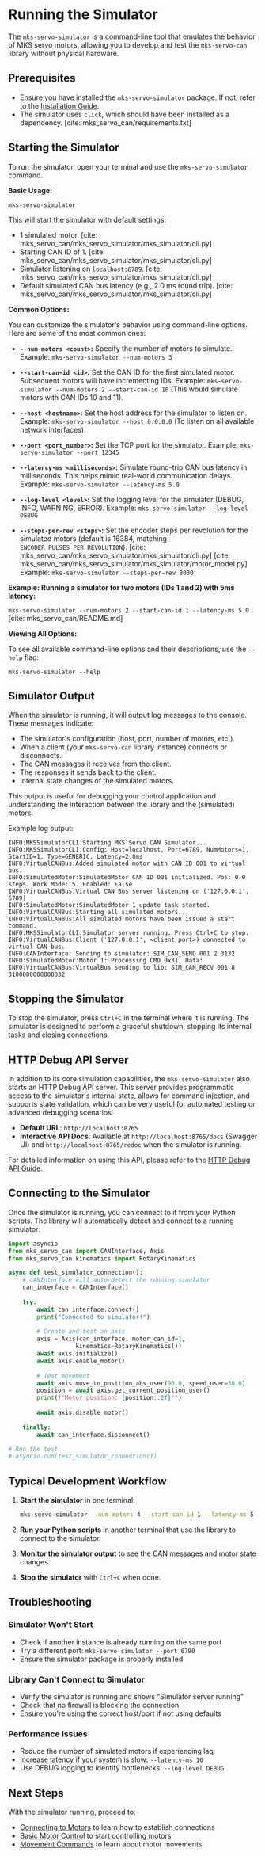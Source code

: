 # Running the Simulator

The `mks-servo-simulator` is a command-line tool that emulates the behavior of MKS servo motors, allowing you to develop and test the `mks-servo-can` library without physical hardware.

## Prerequisites

* Ensure you have installed the `mks-servo-simulator` package. If not, refer to the [Installation Guide](./installation.md).
* The simulator uses `click`, which should have been installed as a dependency. [cite: mks_servo_can/requirements.txt]

## Starting the Simulator

To run the simulator, open your terminal and use the `mks-servo-simulator` command.

**Basic Usage:**

`mks-servo-simulator`

This will start the simulator with default settings:

* 1 simulated motor. [cite: mks_servo_can/mks_servo_simulator/mks_simulator/cli.py]
* Starting CAN ID of 1. [cite: mks_servo_can/mks_servo_simulator/mks_simulator/cli.py]
* Simulator listening on `localhost:6789`. [cite: mks_servo_can/mks_servo_simulator/mks_simulator/cli.py]
* Default simulated CAN bus latency (e.g., 2.0 ms round trip). [cite: mks_servo_can/mks_servo_simulator/mks_simulator/cli.py]

**Common Options:**

You can customize the simulator's behavior using command-line options. Here are some of the most common ones:

* **`--num-motors <count>`:** Specify the number of motors to simulate.
  Example: `mks-servo-simulator --num-motors 3`

* **`--start-can-id <id>`:** Set the CAN ID for the first simulated motor. Subsequent motors will have incrementing IDs.
  Example: `mks-servo-simulator --num-motors 2 --start-can-id 10`
  (This would simulate motors with CAN IDs 10 and 11).

* **`--host <hostname>`:** Set the host address for the simulator to listen on.
  Example: `mks-servo-simulator --host 0.0.0.0`
  (To listen on all available network interfaces).

* **`--port <port_number>`:** Set the TCP port for the simulator.
  Example: `mks-servo-simulator --port 12345`

* **`--latency-ms <milliseconds>`:** Simulate round-trip CAN bus latency in milliseconds. This helps mimic real-world communication delays.
  Example: `mks-servo-simulator --latency-ms 5.0`

* **`--log-level <level>`:** Set the logging level for the simulator (DEBUG, INFO, WARNING, ERROR).
  Example: `mks-servo-simulator --log-level DEBUG`

* **`--steps-per-rev <steps>`:** Set the encoder steps per revolution for the simulated motors (default is 16384, matching `ENCODER_PULSES_PER_REVOLUTION`). [cite: mks_servo_can/mks_servo_simulator/mks_simulator/cli.py] [cite: mks_servo_can/mks_servo_simulator/mks_simulator/motor_model.py]
  Example: `mks-servo-simulator --steps-per-rev 8000`

**Example: Running a simulator for two motors (IDs 1 and 2) with 5ms latency:**

`mks-servo-simulator --num-motors 2 --start-can-id 1 --latency-ms 5.0`
[cite: mks_servo_can/README.md]

**Viewing All Options:**

To see all available command-line options and their descriptions, use the `--help` flag:

`mks-servo-simulator --help`

## Simulator Output

When the simulator is running, it will output log messages to the console. These messages indicate:

* The simulator's configuration (host, port, number of motors, etc.).
* When a client (your `mks-servo-can` library instance) connects or disconnects.
* The CAN messages it receives from the client.
* The responses it sends back to the client.
* Internal state changes of the simulated motors.

This output is useful for debugging your control application and understanding the interaction between the library and the (simulated) motors.

Example log output:
```text
INFO:MKSSimulatorCLI:Starting MKS Servo CAN Simulator...
INFO:MKSSimulatorCLI:Config: Host=localhost, Port=6789, NumMotors=1, StartID=1, Type=GENERIC, Latency=2.0ms
INFO:VirtualCANBus:Added simulated motor with CAN ID 001 to virtual bus.
INFO:SimulatedMotor:SimulatedMotor CAN ID 001 initialized. Pos: 0.0 steps. Work Mode: 5. Enabled: False
INFO:VirtualCANBus:Virtual CAN Bus server listening on ('127.0.0.1', 6789)
INFO:SimulatedMotor:SimulatedMotor 1 update task started.
INFO:VirtualCANBus:Starting all simulated motors...
INFO:VirtualCANBus:All simulated motors have been issued a start command.
INFO:MKSSimulatorCLI:Simulator server running. Press Ctrl+C to stop.
INFO:VirtualCANBus:Client ('127.0.0.1', <client_port>) connected to virtual CAN bus.
INFO:CANInterface: Sending to simulator: SIM_CAN_SEND 001 2 3132
INFO:SimulatedMotor:Motor 1: Processing CMD 0x31, Data:
INFO:VirtualCANBus:VirtualBus sending to lib: SIM_CAN_RECV 001 8 3100000000000032
```

## Stopping the Simulator
To stop the simulator, press `Ctrl+C` in the terminal where it is running. The simulator is designed to perform a graceful shutdown, stopping its internal tasks and closing connections.

## HTTP Debug API Server

In addition to its core simulation capabilities, the `mks-servo-simulator` also starts an HTTP Debug API server. This server provides programmatic access to the simulator's internal state, allows for command injection, and supports state validation, which can be very useful for automated testing or advanced debugging scenarios.

- **Default URL**: `http://localhost:8765`
- **Interactive API Docs**: Available at `http://localhost:8765/docs` (Swagger UI) and `http://localhost:8765/redoc` when the simulator is running.

For detailed information on using this API, please refer to the [HTTP Debug API Guide](../user_guides/http_debug_api.md).

## Connecting to the Simulator

Once the simulator is running, you can connect to it from your Python scripts. The library will automatically detect and connect to a running simulator:

```python
import asyncio
from mks_servo_can import CANInterface, Axis
from mks_servo_can.kinematics import RotaryKinematics

async def test_simulator_connection():
    # CANInterface will auto-detect the running simulator
    can_interface = CANInterface()
    
    try:
        await can_interface.connect()
        print("Connected to simulator!")
        
        # Create and test an axis
        axis = Axis(can_interface, motor_can_id=1, 
                   kinematics=RotaryKinematics())
        await axis.initialize()
        await axis.enable_motor()
        
        # Test movement
        await axis.move_to_position_abs_user(90.0, speed_user=30.0)
        position = await axis.get_current_position_user()
        print(f"Motor position: {position:.2f}°")
        
        await axis.disable_motor()
        
    finally:
        await can_interface.disconnect()

# Run the test
# asyncio.run(test_simulator_connection())
```

## Typical Development Workflow

1. **Start the simulator** in one terminal:
   ```bash
   mks-servo-simulator --num-motors 4 --start-can-id 1 --latency-ms 5
   ```

2. **Run your Python scripts** in another terminal that use the library to connect to the simulator.

3. **Monitor the simulator output** to see the CAN messages and motor state changes.

4. **Stop the simulator** with `Ctrl+C` when done.

## Troubleshooting

### Simulator Won't Start
- Check if another instance is already running on the same port
- Try a different port: `mks-servo-simulator --port 6790`
- Ensure the simulator package is properly installed

### Library Can't Connect to Simulator  
- Verify the simulator is running and shows "Simulator server running"
- Check that no firewall is blocking the connection
- Ensure you're using the correct host/port if not using defaults

### Performance Issues
- Reduce the number of simulated motors if experiencing lag
- Increase latency if your system is slow: `--latency-ms 10`
- Use DEBUG logging to identify bottlenecks: `--log-level DEBUG`

## Next Steps

With the simulator running, proceed to:
* [Connecting to Motors](./connecting.md) to learn how to establish connections
* [Basic Motor Control](../user_guides/library/basic_control.md) to start controlling motors
* [Movement Commands](../user_guides/library/movements.md) to learn about motor movements